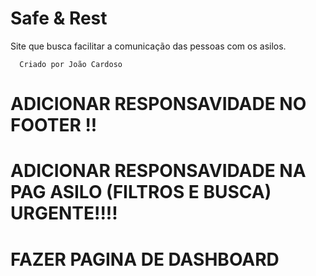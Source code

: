 # Safe & Rest

Site que busca facilitar a comunicação das pessoas com os asilos.

```
  Criado por João Cardoso
```

# ADICIONAR RESPONSAVIDADE NO FOOTER !!

# ADICIONAR RESPONSAVIDADE NA PAG ASILO (FILTROS E BUSCA) URGENTE!!!!

# FAZER PAGINA DE DASHBOARD